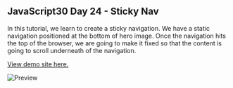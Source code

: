 ## JavaScript30 Day 24 - Sticky Nav

In this tutorial, we learn to create a sticky navigation. We have a static navigation positioned at the bottom of hero image. Once the navigation hits the top of the browser, we are going to make it fixed so that the content is going to scroll underneath of the navigation.

[View demo site here.](https://webdevtuts.github.io/javascript30_24/)

![Preview](screenshot.png)

